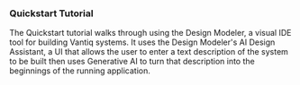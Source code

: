 ### Quickstart Tutorial
The Quickstart tutorial walks through using the Design Modeler, a visual IDE tool for building Vantiq systems. It uses the Design Modeler's AI Design Assistant, a UI that allows the user to enter a text description of the system to be built then uses Generative AI to turn that description into the beginnings of the running application. 
